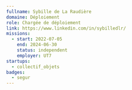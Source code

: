 ```yaml
---
fullname: Sybille de La Raudière
domaine: Déploiement
role: Chargée de déploiement
link: https://www.linkedin.com/in/sybilledlr/
missions:
  - start: 2022-07-05
    end: 2024-06-30
    status: independent
    employer: UT7
startups:
  - collectif_objets
badges:
  - segur
---
```



